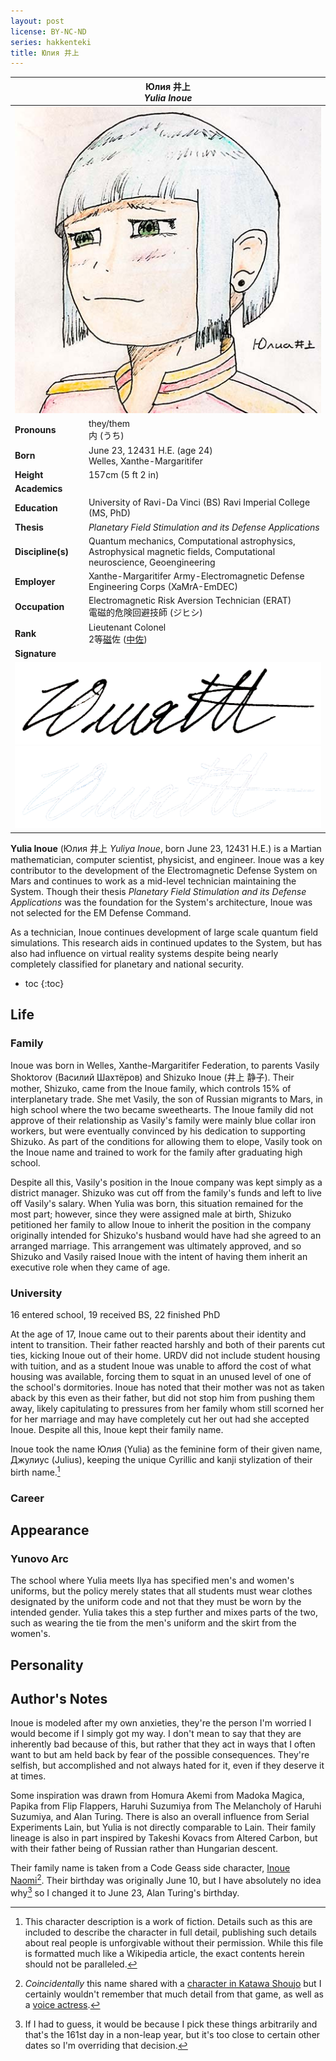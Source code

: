 ```yaml
---
layout: post
license: BY-NC-ND
series: hakkenteki
title: Юлия 井上
---
```


<table class="sidebar">
    <thead><tr><th colspan="2">
        <strong>Юлия 井上</strong><br/>
        <em>Yulia Inoue</em><br/>
    </th></tr></thead>
    <tr><td colspan="2">
        <img src="/assets/img/hkt/inoue-profile-1.jpg"/>
    </td></tr>
    <tr><td><b>Pronouns</b></td><td>they/them<br>内 (うち)</td></tr>
    <tr><td><b>Born</b></td><td>
        June 23, 12431 H.E. (age 24)<br/>
        Welles, Xanthe-Margaritifer
    </td></tr>
    <tr><td><b>Height</b></td><td>157cm (5 ft 2 in)</td></tr>
    <tr class="tsection"><td colspan="2">
        <strong>Academics</strong>
    </td></tr>
    <tr><td><b>Education</b></td><td>
        University of Ravi-Da Vinci (BS)
        Ravi Imperial College (MS, PhD)
    </td></tr>
    <tr><td><b>Thesis</b></td><td>
        <i>Planetary Field Stimulation and its Defense Applications</i>
    </td></tr>
    <tr><td><b>Discipline(s)</b></td><td>
        Quantum mechanics, Computational astrophysics, Astrophysical magnetic
        fields, Computational neuroscience, Geoengineering
    </td></tr>
    <tr><td><b>Employer</b></td><td>
        Xanthe-Margaritifer Army-Electromagnetic Defense Engineering Corps
        (XaMrA-EmDEC)
    </td></tr>
    <tr><td><b>Occupation</b></td><td>
        Electromagnetic Risk Aversion Technician (ERAT)<br/>
        電磁的危険回避技師 (ジヒシ)
    </td></tr>
    <tr><td><b>Rank</b></td><td>
        Lieutenant Colonel<br/>
        2等<a href="https://jisho.org/search/磁">磁</a>佐
        (<a href="https://ja.wikipedia.org/wiki/中佐">中佐</a>)
    </td></tr>
    <tr class="tsection"><td colspan="2">
        <strong>Signature</strong>
    </td></tr>
    <tr><td colspan="2">
        <img class="__light"
            src="/assets/img/hkt/inoue-signature.png"/>
        <img class="__dark"
            src="/assets/img/hkt/inoue-signature-inverted.png"/>
    </td></tr>
</table>

**Yulia Inoue** (Юлия 井上 _Yuliya Inoue_, born June 23, 12431 H.E.) is a
Martian mathematician, computer scientist, physicist, and engineer. Inoue was a
key contributor to the development of the Electromagnetic Defense System on Mars
and continues to work as a mid-level technician maintaining the System. Though
their thesis _Planetary Field Stimulation and its Defense Applications_ was the
foundation for the System's architecture, Inoue was not selected for the EM
Defense Command.

As a technician, Inoue continues development of large scale quantum field
simulations. This research aids in continued updates to the System, but has also
had influence on virtual reality systems despite being nearly completely
classified for planetary and national security.

- toc
{:toc}

## Life

### Family

Inoue was born in Welles, Xanthe-Margaritifer Federation, to parents Vasily
Shoktorov (Василий Шахтёров) and Shizuko Inoue (井上 静子). Their mother,
Shizuko, came from the Inoue family, which controls 15% of interplanetary
trade. She met Vasily, the son of Russian migrants to Mars, in high school
where the two became sweethearts. The Inoue family did not approve of their
relationship as Vasily's family were mainly blue collar iron workers, but were
eventually convinced by his dedication to supporting Shizuko. As part of the
conditions for allowing them to elope, Vasily took on the Inoue name and
trained to work for the family after graduating high school.

Despite all this, Vasily's position in the Inoue company was kept simply as a
district manager. Shizuko was cut off from the family's funds and left to live
off Vasily's salary. When Yulia was born, this situation remained for the most
part; however, since they were assigned male at birth, Shizuko petitioned her
family to allow Inoue to inherit the position in the company originally
intended for Shizuko's husband would have had she agreed to an arranged
marriage. This arrangement was ultimately approved, and so Shizuko and Vasily
raised Inoue with the intent of having them inherit an executive role when they
came of age.

### University

16 entered school, 19 received BS, 22 finished PhD

At the age of 17, Inoue came out to their parents about their identity and
intent to transition. Their father reacted harshly and both of their parents
cut ties, kicking Inoue out of their home. URDV did not include student housing
with tuition, and as a student Inoue was unable to afford the cost of what
housing was available, forcing them to squat in an unused level of one of the
school's dormitories. Inoue has noted that their mother was not as taken aback
by this even as their father, but did not stop him from pushing them away,
likely capitulating to pressures from her family whom still scorned her for her
marriage and may have completely cut her out had she accepted Inoue. Despite
all this, Inoue kept their family name.

Inoue took the name Юлия (Yulia) as the feminine form of their given name,
Джулиус (Julius), keeping the unique Cyrillic and kanji stylization of their
birth name.[^1]

[^1]:   This character description is a work of fiction. Details such as this
        are included to describe the character in full detail, publishing such
        details about real people is unforgivable without their permission.
        While this file is formatted much like a Wikipedia article, the exact
        contents herein should not be paralleled.

### Career

## Appearance

### Yunovo Arc

The school where Yulia meets Ilya has specified men's and women's uniforms, but
the policy merely states that all students must wear clothes designated by the
uniform code and not that they must be worn by the intended gender. Yulia takes
this a step further and mixes parts of the two, such as wearing the tie from the
men's uniform and the skirt from the women's.

## Personality

## Author's Notes

Inoue is modeled after my own anxieties, they're the person I'm worried I would
become if I simply got my way. I don't mean to say that they are inherently bad
because of this, but rather that they act in ways that I often want to but am
held back by fear of the possible consequences. They're selfish, but
accomplished and not always hated for it, even if they deserve it at times.

Some inspiration was drawn from Homura Akemi from Madoka Magica, Papika from
Flip Flappers, Haruhi Suzumiya from The Melancholy of Haruhi Suzumiya, and Alan
Turing. There is also an overall influence from Serial Experiments Lain, but
Yulia is not directly comparable to Lain. Their family lineage is also in part
inspired by Takeshi Kovacs from Altered Carbon, but with their father being of
Russian rather than Hungarian descent.

Their family name is taken from a Code Geass side character, [Inoue Naomi][1][^2]. Their birthday was originally June 10, but I have absolutely no idea why[^3] so I changed it to June 23, Alan Turing's birthday.

[^2]:   _Coincidentally_ this name shared with a [character in Katawa Shoujo][2]
        but I certainly wouldn't remember that much detail from that game, as well as a [voice actress][3].

[^3]:   If I had to guess, it would be because I pick these things arbitrarily
        and that's the 161st day in a non-leap year, but it's too close to
        certain other dates so I'm overriding that decision.

[1]:    https://codegeass.fandom.com/wiki/Naomi_Inoue
[2]:    https://katawashoujo.fandom.com/wiki/Naomi_Inoue
[3]:    https://www.animenewsnetwork.com/encyclopedia/people.php?id=29878
